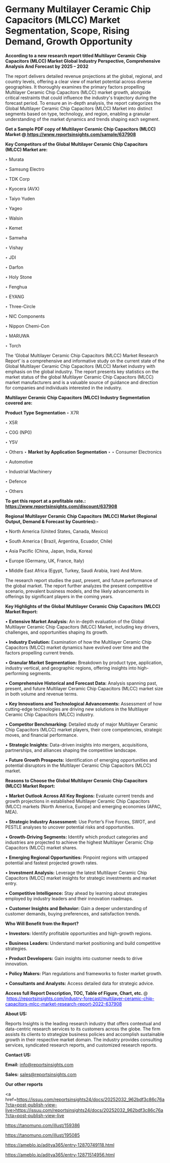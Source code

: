 # Germany Multilayer Ceramic Chip Capacitors (MLCC) Market Segmentation, Scope, Rising Demand, Growth Opportunity 

<strong>According to a new research report titled Multilayer Ceramic Chip Capacitors (MLCC) Market Global Industry Perspective, Comprehensive Analysis And Forecast by 2025 – 2032</strong>

The report delivers detailed revenue projections at the global, regional, and country levels, offering a clear view of market potential across diverse geographies. It thoroughly examines the primary factors propelling Multilayer Ceramic Chip Capacitors (MLCC) market growth, alongside critical restraints that could influence the industry's trajectory during the forecast period. To ensure an in-depth analysis, the report categorizes the Global Multilayer Ceramic Chip Capacitors (MLCC) Market into distinct segments based on type, technology, and region, enabling a granular understanding of the market dynamics and trends shaping each segment.

<strong>Get a Sample PDF copy of Multilayer Ceramic Chip Capacitors (MLCC) Market </strong><strong>@<a href=https://www.reportsinsights.com/sample/637908 style=color:#0000ff;> https://www.reportsinsights.com/sample/637908</a></strong></font>

<strong>Key Competitors of the Global Multilayer Ceramic Chip Capacitors (MLCC) Market are:</strong>

‣ Murata

‣ Samsung Electro

‣ TDK Corp

‣ Kyocera (AVX)

‣ Taiyo Yuden

‣ Yageo

‣ Walsin

‣ Kemet

‣ Samwha

‣ Vishay

‣ JDI

‣ Darfon

‣ Holy Stone

‣ Fenghua

‣ EYANG

‣ Three-Circle

‣ NIC Components

‣ Nippon Chemi-Con

‣ MARUWA

‣ Torch

The ‘Global Multilayer Ceramic Chip Capacitors (MLCC) Market Research Report’ is a comprehensive and informative study on the current state of the Global Multilayer Ceramic Chip Capacitors (MLCC) Market industry with emphasis on the global industry. The report presents key statistics on the market status of the global Multilayer Ceramic Chip Capacitors (MLCC) market manufacturers and is a valuable source of guidance and direction for companies and individuals interested in the industry.

<strong>Multilayer Ceramic Chip Capacitors (MLCC) Industry Segmentation covered are:</strong>

<strong>Product Type Segmentation</strong>
‣
X7R

‣ X5R

‣ C0G (NP0)

‣ Y5V

‣ Others
‣ 
<strong>Market by Application Segmentation</strong>
‣
‣  Consumer Electronics

‣ Automotive

‣ Industrial Machinery

‣ Defence

‣ Others

<strong>To get this report at a profitable rate.: <a href=https://www.reportsinsights.com/discount/637908 style=color:#0000ff;>https://www.reportsinsights.com/discount/637908</a></strong></font>

<strong>Regional Multilayer Ceramic Chip Capacitors (MLCC) Market (Regional Output, Demand &amp; Forecast by Countries):-</strong>

• North America (United States, Canada, Mexico)

• South America ( Brazil, Argentina, Ecuador, Chile)

• Asia Pacific (China, Japan, India, Korea)

• Europe (Germany, UK, France, Italy)

• Middle East Africa (Egypt, Turkey, Saudi Arabia, Iran) And More.

The research report studies the past, present, and future performance of the global market. The report further analyzes the present competitive scenario, prevalent business models, and the likely advancements in offerings by significant players in the coming years.

<strong>Key Highlights of the Global Multilayer Ceramic Chip Capacitors (MLCC) Market Report:</strong>

• <strong>Extensive Market Analysis:</strong> An in-depth evaluation of the Global Multilayer Ceramic Chip Capacitors (MLCC) Market, including key drivers, challenges, and opportunities shaping its growth.

• <strong>Industry Evolution:</strong> Examination of how the Multilayer Ceramic Chip Capacitors (MLCC) market dynamics have evolved over time and the factors propelling current trends.

• <strong>Granular Market Segmentation:</strong> Breakdown by product type, application, industry vertical, and geographic regions, offering insights into high-performing segments.

• <strong>Comprehensive Historical and Forecast Data:</strong> Analysis spanning past, present, and future Multilayer Ceramic Chip Capacitors (MLCC) market size in both volume and revenue terms.

• <strong>Key Innovations and Technological Advancements:</strong> Assessment of how cutting-edge technologies are driving new solutions in the Multilayer Ceramic Chip Capacitors (MLCC) industry.

• <strong>Competitor Benchmarking:</strong> Detailed study of major Multilayer Ceramic Chip Capacitors (MLCC) market players, their core competencies, strategic moves, and financial performance.

• <strong>Strategic Insights:</strong> Data-driven insights into mergers, acquisitions, partnerships, and alliances shaping the competitive landscape.

• <strong>Future Growth Prospects:</strong> Identification of emerging opportunities and potential disruptors in the Multilayer Ceramic Chip Capacitors (MLCC) market.

<strong>Reasons to Choose the Global Multilayer Ceramic Chip Capacitors (MLCC) Market Report:</strong>

• <strong>Market Outlook Across All Key Regions:</strong> Evaluate current trends and growth projections in established Multilayer Ceramic Chip Capacitors (MLCC) markets (North America, Europe) and emerging economies (APAC, MEA).

• <strong>Strategic Industry Assessment:</strong> Use Porter’s Five Forces, SWOT, and PESTLE analyses to uncover potential risks and opportunities.

• <strong>Growth-Driving Segments:</strong> Identify which product categories and industries are projected to achieve the highest Multilayer Ceramic Chip Capacitors (MLCC) market shares.

• <strong>Emerging Regional Opportunities:</strong> Pinpoint regions with untapped potential and fastest projected growth rates.

• <strong>Investment Analysis:</strong> Leverage the latest Multilayer Ceramic Chip Capacitors (MLCC) market insights for strategic investments and market entry.

• <strong>Competitive Intelligence:</strong> Stay ahead by learning about strategies employed by industry leaders and their innovation roadmaps.

• <strong>Customer Insights and Behavior:</strong> Gain a deeper understanding of customer demands, buying preferences, and satisfaction trends.

<strong>Who Will Benefit from the Report?</strong>

• <strong>Investors:</strong> Identify profitable opportunities and high-growth regions.

• <strong>Business Leaders:</strong> Understand market positioning and build competitive strategies.

• <strong>Product Developers:</strong> Gain insights into customer needs to drive innovation.

• <strong>Policy Makers:</strong> Plan regulations and frameworks to foster market growth.

• <strong>Consultants and Analysts:</strong> Access detailed data for strategic advice.
</ul>
<strong>Access full Report Description, TOC, Table of Figure, Chart, etc. </strong>@  <a href=https://reportsinsights.com/industry-forecast/multilayer-ceramic-chip-capacitors-mlcc-market-research-report-2022-637908 style=color:#0000ff;>https://reportsinsights.com/industry-forecast/multilayer-ceramic-chip-capacitors-mlcc-market-research-report-2022-637908</a></font>

<strong><strong>About US</strong>:</strong>

Reports Insights is the leading research industry that offers contextual and data-centric research services to its customers across the globe. The firm assists its clients to strategize business policies and accomplish sustainable growth in their respective market domain. The industry provides consulting services, syndicated research reports, and customized research reports.

<strong>Contact US:</strong>

<p class=""""><b>Email:</b> <a href=mailto:info@reportsinsights.com>info@reportsinsights.com</a></p>
<p class=""""><b>Sales:</b> <a href=mailto:sales@reportsinsights.com>sales@reportsinsights.com</a></p>

<strong>Our other reports</strong>

<a href=https://issuu.com/reportsinsights24/docs/20252032_962bdf3c86c76a?cta=post-publish-view-live>https://issuu.com/reportsinsights24/docs/20252032_962bdf3c86c76a?cta=post-publish-view-live</a>

<a href=https://tanomuno.com/illust/159386>https://tanomuno.com/illust/159386</a>

<a href=https://tanomuno.com/illust/195085>https://tanomuno.com/illust/195085</a>

<a href=https://ameblo.jp/aditya365/entry-12870749118.html>https://ameblo.jp/aditya365/entry-12870749118.html</a>

<a href=https://ameblo.jp/aditya365/entry-12871514956.html>https://ameblo.jp/aditya365/entry-12871514956.html</a>
